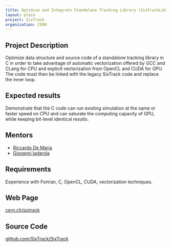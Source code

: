 ```yaml
---
title: Optimize and Integrate Standalone Tracking Library (SixTrackLib)
layout: plain
project: SixTrack
organization: CERN
---
```


## Project Description
Optimize data structure and source code of a standalone tracking library in C
in order to take advantage of automatic vectorization offered by GCC and CLang
for CPU and explicit vectorization from OpenCL and CUDA for GPU. The code must
then be linked with the legacy SixTrack code and replace the inner loop.

## Expected results 
Demonstrate that the C code can run existing simulation at the same or faster
speed on CPU and can saturate the computing capacity of GPU, while keeping
bit-level identical results.

## Mentors

  * [Riccardo De Maria](mailto:Riccardo.De.Maria@cern.ch)
  * [Giovanni Iadarola](mailto:giovanni.iadarola@cern.ch)

## Requirements
Experience with Fortran, C, OpenCL, CUDA, vectorization techniques.

## Web Page
[cern.ch/sixtrack](http://cern/sixtrack)

## Source Code 
[github.com/SixTrack/SixTrack](http://github.com/SixTrack/SixTrack)